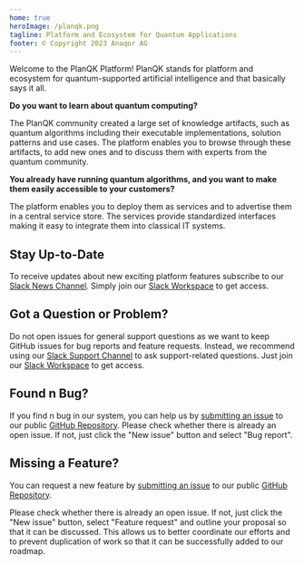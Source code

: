 ```yaml
---
home: true
heroImage: /planqk.png
tagline: Platform and Ecosystem for Quantum Applications
footer: © Copyright 2023 Anaqor AG
---
```


Welcome to the PlanQK Platform! PlanQK stands for platform and ecosystem for quantum-supported artificial intelligence and that basically says it all.

**Do you want to learn about quantum computing?**

The PlanQK community created a large set of knowledge artifacts, such as quantum algorithms including their executable implementations, solution patterns and use cases.
The platform enables you to browse through these artifacts, to add new ones and to discuss them with experts from the quantum community.

**You already have running quantum algorithms, and you want to make them easily accessible to your customers?**

The platform enables you to deploy them as services and to advertise them in a central service store.
The services provide standardized interfaces making it easy to integrate them into classical IT systems.

## Stay Up-to-Date

To receive updates about new exciting platform features subscribe to our [Slack News Channel](https://planqk-platform.slack.com/archives/C03J84N4A4Q).
Simply join our [Slack Workspace](https://join.slack.com/t/planqk-platform/shared_invite/zt-1b4899wqr-xqOYLSCr8KqYkREi251NxQ) to get access.

## Got a Question or Problem?

Do not open issues for general support questions as we want to keep GitHub issues for bug reports and feature requests.
Instead, we recommend using our [Slack Support Channel](https://planqk-platform.slack.com/archives/C03HLMQBSSG) to ask support-related questions.
Just join our [Slack Workspace](https://join.slack.com/t/planqk-platform/shared_invite/zt-1b4899wqr-xqOYLSCr8KqYkREi251NxQ) to get access.

## Found n Bug?

If you find n bug in our system, you can help us by [submitting an issue](https://github.com/PlanQK/platform/issues) to our public [GitHub Repository](https://github.com/PlanQK/platform).
Please check whether there is already an open issue. If not, just click the "New issue" button and select "Bug report".

## Missing a Feature?

You can request a new feature by [submitting an issue](https://github.com/PlanQK/platform/issues) to our public [GitHub Repository](https://github.com/PlanQK/platform).

Please check whether there is already an open issue. If not, just click the "New issue" button, select "Feature request" and outline your proposal so that it can be discussed.
This allows us to better coordinate our efforts and to prevent duplication of work so that it can be successfully added to our roadmap.
